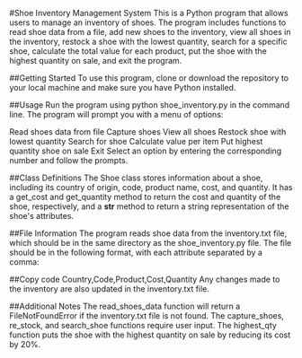 #Shoe Inventory Management System
This is a Python program that allows users to manage an inventory of shoes. The program includes functions to read shoe data from a file, add new shoes to the inventory, view all shoes in the inventory, restock a shoe with the lowest quantity, search for a specific shoe, calculate the total value for each product, put the shoe with the highest quantity on sale, and exit the program.

##Getting Started
To use this program, clone or download the repository to your local machine and make sure you have Python installed.

##Usage
Run the program using python shoe_inventory.py in the command line. The program will prompt you with a menu of options:

Read shoes data from file
Capture shoes
View all shoes
Restock shoe with lowest quantity
Search for shoe
Calculate value per item
Put highest quantity shoe on sale
Exit
Select an option by entering the corresponding number and follow the prompts.

##Class Definitions
The Shoe class stores information about a shoe, including its country of origin, code, product name, cost, and quantity. It has a get_cost and get_quantity method to return the cost and quantity of the shoe, respectively, and a __str__ method to return a string representation of the shoe's attributes.

##File Information
The program reads shoe data from the inventory.txt file, which should be in the same directory as the shoe_inventory.py file. The file should be in the following format, with each attribute separated by a comma:

##Copy code
Country,Code,Product,Cost,Quantity
Any changes made to the inventory are also updated in the inventory.txt file.

##Additional Notes
The read_shoes_data function will return a FileNotFoundError if the inventory.txt file is not found.
The capture_shoes, re_stock, and search_shoe functions require user input.
The highest_qty function puts the shoe with the highest quantity on sale by reducing its cost by 20%.

